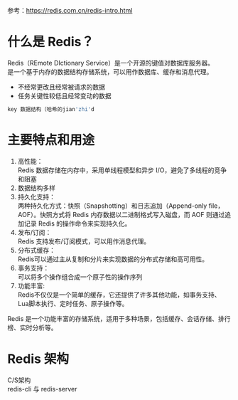 参考：https://redis.com.cn/redis-intro.html

# 什么是 Redis？
Redis（REmote DIctionary Service）是一个开源的键值对数据库服务器。  
是一个基于内存的数据结构存储系统，可以用作数据库、缓存和消息代理。
- 不经常更改且经常被请求的数据
- 任务关键性较低且经常变动的数据
````sh
key 数据结构（哈希的jian'zhi'd
````
# 主要特点和用途

1. 高性能：  
Redis 数据存储在内存中，采用单线程模型和异步 I/O，避免了多线程的竞争和阻塞
2. 数据结构多样
3. 持久化支持：  
两种持久化方式：快照（Snapshotting）和日志追加（Append-only file，AOF）。快照方式将 Redis 内存数据以二进制格式写入磁盘，而 AOF 则通过追加记录 Redis 的操作命令来实现持久化。
4. 发布/订阅：   
Redis 支持发布/订阅模式，可以用作消息代理。
5. 分布式缓存：  
Redis可以通过主从复制和分片来实现数据的分布式存储和高可用性。
6. 事务支持：    
可以将多个操作组合成一个原子性的操作序列
7. 功能丰富:    
Redis不仅仅是一个简单的缓存，它还提供了许多其他功能，如事务支持、Lua脚本执行、定时任务、原子操作等。

Redis 是一个功能丰富的存储系统，适用于多种场景，包括缓存、会话存储、排行榜、实时分析等。

# Redis 架构
C/S架构     
redis-cli 与 redis-server